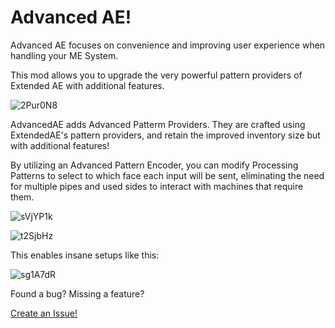 # Advanced AE!

Advanced AE focuses on convenience and improving user experience when handling your ME System.

This mod allows you to upgrade the very powerful pattern providers of Extended AE with additional features.

![2Pur0N8](https://github.com/user-attachments/assets/53a53f9b-11e3-42f7-a435-80a27e9fb0a0)
 
AdvancedAE adds Advanced Patterm Providers. They are crafted using ExtendedAE's pattern providers, and retain the improved inventory size but with additional features!

By utilizing an Advanced Pattern Encoder, you can modify Processing Patterns to select to which face each input will be sent, eliminating the need for multiple pipes and used sides to interact with machines that require them.

![sVjYP1k](https://github.com/user-attachments/assets/ab911409-7493-4ce5-9a1c-9ab4ed582810)

![t2SjbHz](https://github.com/user-attachments/assets/aecfe31a-56d7-434a-8e75-194a9e1d5c29)

This enables insane setups like this:

![sg1A7dR](https://github.com/user-attachments/assets/ec77a33b-5e1c-4671-9322-cbabf9f79a3f)

Found a bug? Missing a feature?


[Create an Issue!](https://github.com/pedroksl/AdvancedAE/issues)
